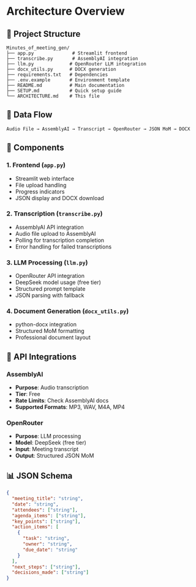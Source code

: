 # Architecture Overview

## 📁 Project Structure
```
Minutes_of_meeting_gen/
├── app.py              # Streamlit frontend
├── transcribe.py       # AssemblyAI integration
├── llm.py             # OpenRouter LLM integration
├── docx_utils.py      # DOCX generation
├── requirements.txt   # Dependencies
├── .env.example       # Environment template
├── README.md          # Main documentation
├── SETUP.md           # Quick setup guide
└── ARCHITECTURE.md    # This file
```

## 🔄 Data Flow
```
Audio File → AssemblyAI → Transcript → OpenRouter → JSON MoM → DOCX
```

## 🧩 Components

### 1. Frontend (`app.py`)
- Streamlit web interface
- File upload handling
- Progress indicators
- JSON display and DOCX download

### 2. Transcription (`transcribe.py`)
- AssemblyAI API integration
- Audio file upload to AssemblyAI
- Polling for transcription completion
- Error handling for failed transcriptions

### 3. LLM Processing (`llm.py`)
- OpenRouter API integration
- DeepSeek model usage (free tier)
- Structured prompt template
- JSON parsing with fallback

### 4. Document Generation (`docx_utils.py`)
- python-docx integration
- Structured MoM formatting
- Professional document layout

## 🔧 API Integrations

### AssemblyAI
- **Purpose**: Audio transcription
- **Tier**: Free
- **Rate Limits**: Check AssemblyAI docs
- **Supported Formats**: MP3, WAV, M4A, MP4

### OpenRouter
- **Purpose**: LLM processing
- **Model**: DeepSeek (free tier)
- **Input**: Meeting transcript
- **Output**: Structured JSON MoM

## 📊 JSON Schema
```json
{
  "meeting_title": "string",
  "date": "string", 
  "attendees": ["string"],
  "agenda_items": ["string"],
  "key_points": ["string"],
  "action_items": [
    {
      "task": "string",
      "owner": "string", 
      "due_date": "string"
    }
  ],
  "next_steps": ["string"],
  "decisions_made": ["string"]
}
```